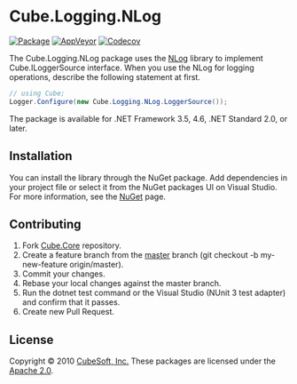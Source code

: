 Cube.Logging.NLog
====

[![Package](https://badgen.net/nuget/v/cube.logging.nlog)](https://www.nuget.org/packages/cube.logging.nlog/)
[![AppVeyor](https://badgen.net/appveyor/ci/clown/cube-core)](https://ci.appveyor.com/project/clown/cube-core)
[![Codecov](https://badgen.net/codecov/c/github/cube-soft/cube.core)](https://codecov.io/gh/cube-soft/cube.core)

The Cube.Logging.NLog package uses the [NLog](https://nlog-project.org/) library to implement Cube.ILoggerSource interface. When you use the NLog for logging operations, describe the following statement at first.

```cs
// using Cube;
Logger.Configure(new Cube.Logging.NLog.LoggerSource());
```

The package is available for .NET Framework 3.5, 4.6, .NET Standard 2.0, or later. 

## Installation

You can install the library through the NuGet package. Add dependencies in your project file or select it from the NuGet packages UI on Visual Studio. For more information, see the [NuGet](https://www.nuget.org/packages/cube.logging.nlog/) page.

## Contributing

1. Fork [Cube.Core](https://github.com/cube-soft/cube.core/fork) repository.
2. Create a feature branch from the [master](https://github.com/cube-soft/cube.core/tree/master) branch (git checkout -b my-new-feature origin/master).
3. Commit your changes.
4. Rebase your local changes against the master branch.
5. Run the dotnet test command or the Visual Studio (NUnit 3 test adapter) and confirm that it passes.
6. Create new Pull Request.

## License

Copyright © 2010 [CubeSoft, Inc.](https://www.cube-soft.jp/)
These packages are licensed under the [Apache 2.0](https://github.com/cube-soft/cube.core/blob/master/License.txt).